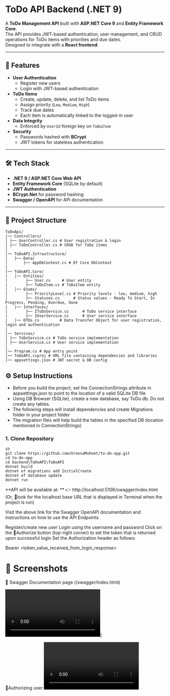 # ToDo API Backend (.NET 9)

A **ToDo Management API** built with **ASP.NET Core 9** and **Entity Framework Core**.  
The API provides JWT-based authentication, user management, and CRUD operations for ToDo items with priorities and due dates.  
Designed to integrate with a **React frontend**.

---

## 🚀 Features

- **User Authentication**
  - Register new users
  - Login with JWT-based authentication
- **ToDo Items**
  - Create, update, delete, and list ToDo items
  - Assign priority (`Low`, `Medium`, `High`)
  - Track due dates
  - Each item is automatically linked to the logged-in user
- **Data Integrity**
  - Enforced by `UserId` foreign key on `ToDoItem`
- **Security**
  - Passwords hashed with **BCrypt**
  - JWT tokens for stateless authentication

---

## 🛠️ Tech Stack

- **.NET 9 / ASP.NET Core Web API**
- **Entity Framework Core** (SQLite by default)
- **JWT Authentication**
- **BCrypt.Net** for password hashing
- **Swagger / OpenAPI** for API documentation

---

## 📂 Project Structure
```
ToDoApi/
│── Controllers/
│ ├── UserController.cs # User registration & login
│ ├── ToDoController.cs # CRUD for ToDo items
│
│── ToDoAPI.Infrastructure/
|   ├── Data/
│       ├── AppDbContext.cs # EF Core DbContext
|
│── ToDoAPI.Core/
|   │── Entities/
|        ├── User.cs     # User entity
|        ├── ToDoItem.cs # ToDoItem entity
|   │── Enums/
|        ├── PriorityLevel.cs # Priority levels - low, medium, high
|        ├── Statuses.cs      # Status values - Ready To Start, In Progress, Pending, Overdue, Done
|   │── Interfaces/
|        ├── IToDoService.cs      # ToDo service interface
|        ├── IUserService.cs      # User service interface
|   │── DTOs.cs         # Data Transfer Object for user registration, login and authentication
│
│── Services/
│ ├── ToDoService.cs # ToDo service implementation
│ ├── UserService.cs # User service implementation
│
│── Program.cs # App entry point
│── ToDoAPI.csproj # XML file containing dependencies and libraries
│── appsettings.json # JWT secret & DB config 

```

## ⚙️ Setup Instructions
- Before you build the project, set the ConnectionStrings attribute in appsettings.json to point to the location of a valid SQLite DB file
- Using DB Browser (SQLite), create a new database, say ToDo.db. Do not create any tables.
- The following steps will install dependencies and create Migrations folder in your project folder
- The migration files will help build the tables in the specified DB (location mentioned in ConnectionStrings)
### 1. Clone Repository
```
sh
git clone https://github.com/UroosaMuheet/to-do-app.git
cd to-do-app
cd backend\ToDoAPI\ToDoAPI
dotnet build
dotnet ef migrations add InitialCreate
dotnet ef database update
dotnet run 
```

**API will be available at: **
👉 http://localhost:5106/swagger/index.html
(Or, 👀look for the localhost base URL that is displayed in Terminal when the project is run)

Visit the above link for the Swagger OpenAPI documentation and instructions on how to use the API Endpoints

Register/create new user
Login using the username and password
Click on the 🔑Authorize button (top-right corner) to set the token that is returned upon successful login
Set the Authorization header as follows:

Bearer <token_value_received_from_login_response>

# 📸 Screenshots

 📖 Swagger Documentation page (/swagger/index.html)

![Watch the video](https://raw.githubusercontent.com/UroosaMuheet/to-do-app/main/backend/ToDoAPI/ToDoAPI/20250901-1903-02.5181649.mp4)]

  🔑Authorizing user
<video controls src="20250901-1905-17.7936059.mp4" title="Title"></video>
